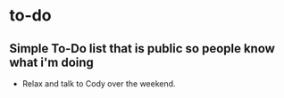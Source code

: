 # to-do
## Simple To-Do list that is public so people know what i'm doing

- Relax and talk to Cody over the weekend.
